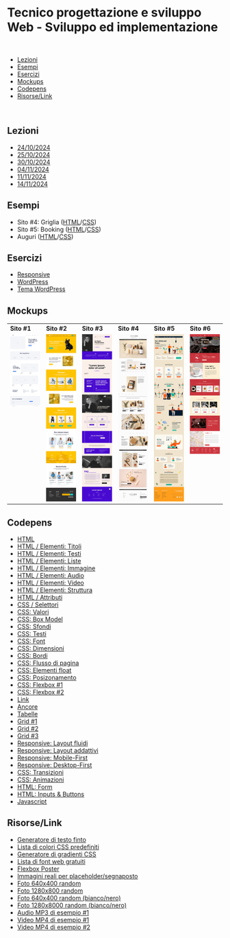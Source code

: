 # Tecnico progettazione e sviluppo Web - Sviluppo ed implementazione

<br/>

* [Lezioni](#lessons)
* [Esempi](#examples)
* [Esercizi](#exercises)
* [Mockups](#mockups)
* [Codepens](#codepens)
* [Risorse/Link](#resources)

<br/>

<a name="lessons"></a>
## Lezioni

* [24/10/2024](./lezioni/2024-10-24.pdf)
* [25/10/2024](./lezioni/2024-10-25.pdf)
* [30/10/2024](./lezioni/2024-10-30.pdf)
* [04/11/2024](./lezioni/2024-11-04.pdf)
* [11/11/2024](./lezioni/2024-11-11.pdf)
* [14/11/2024](./lezioni/2024-11-14.pdf)

<a name="examples"></a>
## Esempi

* Sito #4: Griglia ([HTML](./esempi/website3-griglia.html)/[CSS](./esempi/website3-griglia.css))
* Sito #5: Booking ([HTML](./esempi/website4-booking.html)/[CSS](./esempi/website4-booking.css))
* Auguri ([HTML](./esempi/auguri.html)/[CSS](./esempi/auguri.css))

<a name="exercises"></a>
## Esercizi

* [Responsive](./esercizi/responsive.md)
* [WordPress](./esercizi/wordpress.md)
* [Tema WordPress](./esercizi/mytheme.zip)

<a name="mockups"></a>
## Mockups

<table width="100%">
    <tr>
        <td><strong>Sito #1</strong></td>
        <td><strong>Sito #2</strong></td>
        <td><strong>Sito #3</strong></td>
        <td><strong>Sito #4</strong></td>
        <td><strong>Sito #5</strong></td>
        <td><strong>Sito #6</strong></td>
    </tr>
    <tr>
        <td valign="top">
            <a href="./mockups/website-0/README.md"><img src="./mockups/website-0/website-0.jpg" width="100"/></a>
        </td>
        <td valign="top">
            <a href="./mockups/website-1/README.md"><img src="./mockups/website-1/website-1.jpg" width="100"/></a>
        </td>
        <td valign="top">
            <a href="./mockups/website-2/README.md"><img src="./mockups/website-2/website-2.jpg" width="100"/></a>
        </td>
        <td valign="top">
            <a href="./mockups/website-3/README.md"><img src="./mockups/website-3/website-3.jpg" width="100"/></a>
        </td>
        <td valign="top">
            <a href="./mockups/website-4/README.md"><img src="./mockups/website-4/website-4.jpg" width="100"/></a>
        </td>
        <td valign="top">
            <a href="./mockups/website-5/README.md"><img src="./mockups/website-5/website-5.jpg" width="100"/></a>
        </td>
    </tr>
</table>

<a name="codepens"></a>
## Codepens

* [HTML](https://codepen.io/danielrampanelli/pen/vYoWObY)
* [HTML / Elementi: Titoli](https://codepen.io/danielrampanelli/pen/abeVvKb)
* [HTML / Elementi: Testi](https://codepen.io/danielrampanelli/pen/RwXjaoO)
* [HTML / Elementi: Liste](https://codepen.io/danielrampanelli/pen/PoMONmY)
* [HTML / Elementi: Immagine](https://codepen.io/danielrampanelli/pen/VworaQN)
* [HTML / Elementi: Audio](https://codepen.io/danielrampanelli/pen/xxvPjRO)
* [HTML / Elementi: Video](https://codepen.io/danielrampanelli/pen/rNXYevJ)
* [HTML / Elementi: Struttura](https://codepen.io/danielrampanelli/pen/eYqeZKV)
* [HTML / Attributi](https://codepen.io/danielrampanelli/pen/YzmEqjo)
* [CSS / Selettori](https://codepen.io/danielrampanelli/pen/eYqeZLV)
* [CSS: Valori](https://codepen.io/danielrampanelli/pen/JjgOXew)
* [CSS: Box Model](https://codepen.io/danielrampanelli/pen/ZEgaWVr)
* [CSS: Sfondi](https://codepen.io/danielrampanelli/pen/rNXYeov)
* [CSS: Testi](https://codepen.io/danielrampanelli/pen/zYgPqyL)
* [CSS: Font](https://codepen.io/danielrampanelli/pen/JjgOBXV)
* [CSS: Dimensioni](https://codepen.io/danielrampanelli/pen/ExqbKGe)
* [CSS: Bordi](https://codepen.io/danielrampanelli/pen/abeVNPR)
* [CSS: Flusso di pagina](https://codepen.io/danielrampanelli/pen/mdNqKqY)
* [CSS: Elementi float](https://codepen.io/danielrampanelli/pen/QWeOxaE)
* [CSS: Posizonamento](https://codepen.io/danielrampanelli/pen/xxvPVmQ)
* [CSS: Flexbox #1](https://codepen.io/danielrampanelli/pen/KKOyBvo)
* [CSS: Flexbox #2](https://codepen.io/danielrampanelli/pen/KKOyBvo)
* [Link](https://codepen.io/danielrampanelli/pen/RwXBRLy)
* [Ancore](https://codepen.io/danielrampanelli/pen/RwXBGRd)
* [Tabelle](https://codepen.io/danielrampanelli/pen/oNKMLVq)
* [Grid #1](https://codepen.io/danielrampanelli/pen/PoMBGEw)
* [Grid #2](https://codepen.io/danielrampanelli/pen/poMZNbV)
* [Grid #3](https://codepen.io/danielrampanelli/pen/zYgLoKe)
* [Responsive: Layout fluidi](https://codepen.io/danielrampanelli/pen/gOVZPbG)
* [Responsive: Layout addattivi](https://codepen.io/danielrampanelli/pen/mdNaVeM)
* [Responsive: Mobile-First](https://codepen.io/danielrampanelli/pen/GRVPZLR)
* [Responsive: Desktop-First](https://codepen.io/danielrampanelli/pen/abePZvQ)
* [CSS: Transizioni](https://codepen.io/danielrampanelli/pen/zYgPwPR)
* [CSS: Animazioni](https://codepen.io/danielrampanelli/pen/ExqbmbE)
* [HTML: Form](https://codepen.io/danielrampanelli/pen/zYgyrox)
* [HTML: Inputs & Buttons](https://codepen.io/danielrampanelli/pen/rNXoLWr)
* [Javascript](https://codepen.io/danielrampanelli/pen/ZEgVOBo)

<a name="resources"></a>
## Risorse/Link

* [Generatore di testo finto](https://loremipsum.io)
* [Lista di colori CSS predefiniti](https://www.w3schools.com/tags/ref_colornames.asp)
* [Generatore di gradienti CSS](https://cssgradient.io)
* [Lista di font web gratuiti](https://fonts.google.com)
* [Flexbox Poster](https://css-tricks.com/wp-content/uploads/2022/02/css-flexbox-poster.png)
* [Immagini reali per placeholder/segnaposto](https://picsum.photos)
* [Foto 640x400 random](https://picsum.photos/640/400)
* [Foto 1280x800 random](https://picsum.photos/1280/800)
* [Foto 640x400 random (bianco/nero)](https://picsum.photos/640/400?grayscale)
* [Foto 1280x8000 random (bianco/nero)](https://picsum.photos/1280/800?grayscale)
* [Audio MP3 di esempio #1](https://download.samplelib.com/mp3/sample-3s.mp3)
* [Video MP4 di esempio #1](https://onlinetestcase.com/wp-content/uploads/2023/06/1MB.mp4)
* [Video MP4 di esempio #2](https://file-examples.com/storage/feb05093336710053a32bc1/2017/04/file_example_MP4_480_1_5MG.mp4)